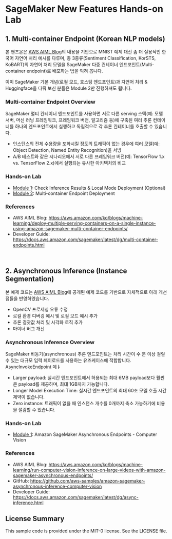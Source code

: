 # SageMaker New Features Hands-on Lab

## 1. Multi-container Endpoint (Korean NLP models)

본 핸즈온은 [AWS AIML Blog](https://aws.amazon.com/ko/blogs/machine-learning/deploy-multiple-serving-containers-on-a-single-instance-using-amazon-sagemaker-multi-container-endpoints/)의 내용을 기반으로 MNIST 예제 대신 좀 더 실용적인 한국어 자연어 처리 예시를 다루며, 총 3종류(Sentiment Classification, KorSTS, KoBART)의 자연어 처리 모델을 SageMaker 다중 컨테이너 엔드포인트(Multi-container endpoint)로 배포하는 법을 익혀 봅니다.

이미 SageMaker 기본 개념(로컬 모드, 호스팅 엔드포인트)과 자연어 처리 & Huggingface을 다뤄 보신 분들은 Module 2만 진행하셔도 됩니다.

### Multi-container Endpoint Overview
SageMaker 멀티 컨테이너 엔드포인트를 사용하면 서로 다른 serving 스택(예: 모델 서버, 머신 러닝 프레임워크, 프레임워크 버전, 알고리즘 등)에 구축된 여러 추론 컨테이너를 하나의 엔드포인트에서 실행하고 독립적으로 각 추론 컨테이너를 호출할 수 있습니다. 

- 인스턴스의 전체 수용량을 포화시킬 정도의 트래픽이 없는 경우에 여러 모델(예: Object Detection, Named Entity Recognition)을 서빙
- A/B 테스트와 같은 시나리오에서 서로 다른 프레임워크 버전(예: TensorFlow 1.x vs. TensorFlow 2.x)에서 실행되는 유사한 아키텍처의 비교

### Hands-on Lab
- [Module 1](multi-container-endpoint/1_local_endpoint.ipynb): Check Inference Results & Local Mode Deployment (Optional) 
- [Module 2](multi-container-endpoint/2_multi-container-endpoint.ipynb): Multi-container Endpoint Deployment

### References
- AWS AIML Blog: https://aws.amazon.com/ko/blogs/machine-learning/deploy-multiple-serving-containers-on-a-single-instance-using-amazon-sagemaker-multi-container-endpoints/
- Developer Guide: https://docs.aws.amazon.com/sagemaker/latest/dg/multi-container-endpoints.html
  
<br>  

## 2. Asynchronous Inference (Instance Segmentation)

본 예제 코드는 [AWS AIML Blog](https://aws.amazon.com/ko/blogs/machine-learning/run-computer-vision-inference-on-large-videos-with-amazon-sagemaker-asynchronous-endpoints/)에 공개된 예제 코드를 기반으로 자체적으로 아래 개선점들을 반영하였습니다.

- OpenCV 프로세싱 오류 수정
- 로컬 환경 디버깅 예시 및 로컬 모드 예시 추가
- 추론 결괏값 처리 및 시각화 로직 추가
- 마이너 버그 개선

### Asynchronous Inference Overview

SageMaker 비동기(asynchronous) 추론 엔드포인트는 처리 시간이 수 분 이상 걸릴 수 있는 대규모 입력 페이로드를 사용하는 유즈케이스에 적합합니다.
AsyncInvokeEndpoint 몌ㅑ


- Larger payload: 실시간 엔드포인트에서 허용되는 최대 6MB payload보다 훨씬 큰 payload를 제공하며, 최대 1GB까지 가능합니다.
- Longer Model Execution Time: 실시간 엔드포인트의 최대 60초 모델 호출 시간 제약이 없습니다.
- Zero instance: 트래픽이 없을 때 인스턴스 개수를 0개까지 축소 가능하기에 비용을 절감할 수 있습니다.

### Hands-on Lab
- [Module 1](async-inference-cv/async-inference-cv.ipynb): Amazon SageMaker Asynchronous Endpoints - Computer Vision

### References

- AWS AIML Blog: https://aws.amazon.com/ko/blogs/machine-learning/run-computer-vision-inference-on-large-videos-with-amazon-sagemaker-asynchronous-endpoints/
- GitHub: https://github.com/aws-samples/amazon-sagemaker-asynchronous-inference-computer-vision
- Developer Guide: https://docs.aws.amazon.com/sagemaker/latest/dg/async-inference.html

## License Summary

This sample code is provided under the MIT-0 license. See the LICENSE file.